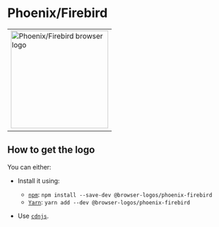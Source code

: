 Phoenix/Firebird
================

<table>
    <tr height=230>
        <td>
            <a href="https://github.com/alrra/browser-logos/tree/0c166d9c3f136e54858112c1d53f89356ad9d3db/src/archive/phoenix-firebird">
                <img width=220 src="https://raw.githubusercontent.com/alrra/browser-logos/0c166d9c3f136e54858112c1d53f89356ad9d3db/src/archive/phoenix-firebird/phoenix-firebird.svg?sanitize=true" alt="Phoenix/Firebird browser logo">
            </a>
        </td>
    </tr>
</table>

How to get the logo
-------------------

You can either:

* Install it using:

  * [`npm`][npm]: `npm install --save-dev @browser-logos/phoenix-firebird`
  * [`Yarn`][yarn]: `yarn add --dev @browser-logos/phoenix-firebird`

* Use [`cdnjs`][cdnjs].

<!-- Link labels: -->

[cdnjs]: https://cdnjs.com/libraries/browser-logos
[npm]: https://www.npmjs.com/
[yarn]: https://yarnpkg.com/
